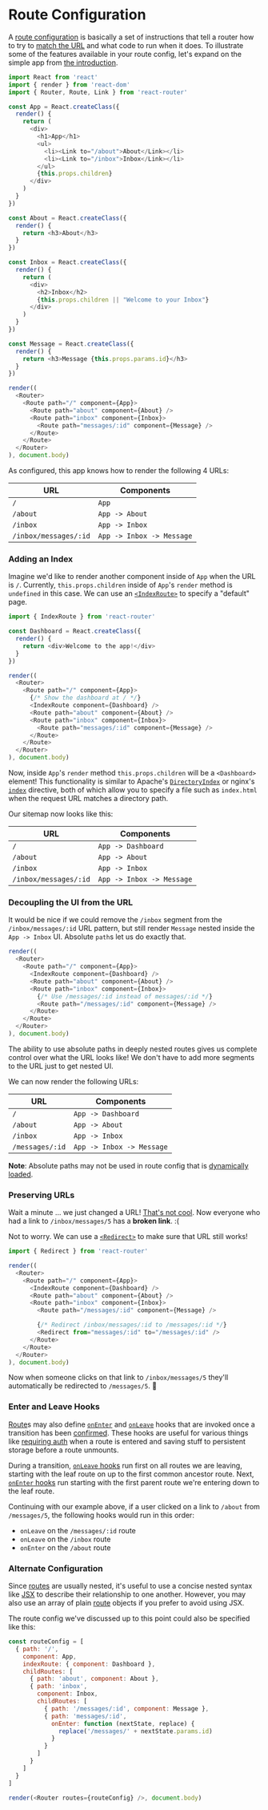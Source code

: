 # Route Configuration

A [route configuration](/docs/Glossary.md#routeconfig) is basically a set of instructions that tell a router how to try to [match the URL](RouteMatching.md) and what code to run when it does. To illustrate some of the features available in your route config, let's expand on the simple app from [the introduction](/docs/Introduction.md#adding-more-ui).

```js
import React from 'react'
import { render } from 'react-dom'
import { Router, Route, Link } from 'react-router'

const App = React.createClass({
  render() {
    return (
      <div>
        <h1>App</h1>
        <ul>
          <li><Link to="/about">About</Link></li>
          <li><Link to="/inbox">Inbox</Link></li>
        </ul>
        {this.props.children}
      </div>
    )
  }
})

const About = React.createClass({
  render() {
    return <h3>About</h3>
  }
})

const Inbox = React.createClass({
  render() {
    return (
      <div>
        <h2>Inbox</h2>
        {this.props.children || "Welcome to your Inbox"}
      </div>
    )
  }
})

const Message = React.createClass({
  render() {
    return <h3>Message {this.props.params.id}</h3>
  }
})

render((
  <Router>
    <Route path="/" component={App}>
      <Route path="about" component={About} />
      <Route path="inbox" component={Inbox}>
        <Route path="messages/:id" component={Message} />
      </Route>
    </Route>
  </Router>
), document.body)
```

As configured, this app knows how to render the following 4 URLs:

URL                     | Components
------------------------|-----------
`/`                     | `App`
`/about`                | `App -> About`
`/inbox`                | `App -> Inbox`
`/inbox/messages/:id`   | `App -> Inbox -> Message`

### Adding an Index

Imagine we'd like to render another component inside of `App` when the URL is `/`. Currently, `this.props.children` inside of `App`'s `render` method is `undefined` in this case. We can use an [`<IndexRoute>`](/docs/API.md#indexroute) to specify a "default" page.

```js
import { IndexRoute } from 'react-router'

const Dashboard = React.createClass({
  render() {
    return <div>Welcome to the app!</div>
  }
})

render((
  <Router>
    <Route path="/" component={App}>
      {/* Show the dashboard at / */}
      <IndexRoute component={Dashboard} />
      <Route path="about" component={About} />
      <Route path="inbox" component={Inbox}>
        <Route path="messages/:id" component={Message} />
      </Route>
    </Route>
  </Router>
), document.body)
```

Now, inside `App`'s `render` method `this.props.children` will be a `<Dashboard>` element! This functionality is similar to Apache's [`DirectoryIndex`](http://httpd.apache.org/docs/2.4/mod/mod_dir.html#directoryindex) or nginx's [`index`](http://nginx.org/en/docs/http/ngx_http_index_module.html#index) directive, both of which allow you to specify a file such as `index.html` when the request URL matches a directory path.

Our sitemap now looks like this:

URL                     | Components
------------------------|-----------
`/`                     | `App -> Dashboard`
`/about`                | `App -> About`
`/inbox`                | `App -> Inbox`
`/inbox/messages/:id`   | `App -> Inbox -> Message`

### Decoupling the UI from the URL

It would be nice if we could remove the `/inbox` segment from the `/inbox/messages/:id` URL pattern, but still render `Message` nested inside the `App -> Inbox` UI. Absolute `path`s let us do exactly that.

```js
render((
  <Router>
    <Route path="/" component={App}>
      <IndexRoute component={Dashboard} />
      <Route path="about" component={About} />
      <Route path="inbox" component={Inbox}>
        {/* Use /messages/:id instead of messages/:id */}
        <Route path="/messages/:id" component={Message} />
      </Route>
    </Route>
  </Router>
), document.body)
```

The ability to use absolute paths in deeply nested routes gives us complete control over what the URL looks like! We don't have to add more segments to the URL just to get nested UI.

We can now render the following URLs:

URL                     | Components
------------------------|-----------
`/`                     | `App -> Dashboard`
`/about`                | `App -> About`
`/inbox`                | `App -> Inbox`
`/messages/:id`         | `App -> Inbox -> Message`

**Note**: Absolute paths may not be used in route config that is [dynamically loaded](/docs/guides/DynamicRouting.md).

### Preserving URLs

Wait a minute ... we just changed a URL! [That's not cool](http://www.w3.org/Provider/Style/URI.html). Now everyone who had a link to `/inbox/messages/5` has a **broken link**. :(

Not to worry. We can use a [`<Redirect>`](/docs/API.md#redirect) to make sure that URL still works!

```js
import { Redirect } from 'react-router'

render((
  <Router>
    <Route path="/" component={App}>
      <IndexRoute component={Dashboard} />
      <Route path="about" component={About} />
      <Route path="inbox" component={Inbox}>
        <Route path="/messages/:id" component={Message} />

        {/* Redirect /inbox/messages/:id to /messages/:id */}
        <Redirect from="messages/:id" to="/messages/:id" />
      </Route>
    </Route>
  </Router>
), document.body)
```

Now when someone clicks on that link to `/inbox/messages/5` they'll automatically be redirected to `/messages/5`. :raised_hands:

### Enter and Leave Hooks

[Route](/docs/Glossary.md#route)s may also define [`onEnter`](/docs/Glossary.md#enterhook) and [`onLeave`](/docs/Glossary.md#leavehook) hooks that are invoked once a transition has been [confirmed](/docs/guides/ConfirmingNavigation.md). These hooks are useful for various things like [requiring auth](https://github.com/reactjs/react-router/tree/master/examples/auth-flow) when a route is entered and saving stuff to persistent storage before a route unmounts.

During a transition, [`onLeave` hooks](/docs/Glossary.md#leavehook) run first on all routes we are leaving, starting with the leaf route on up to the first common ancestor route. Next, [`onEnter` hooks](/docs/Glossary.md#enterhook) run starting with the first parent route we're entering down to the leaf route.

Continuing with our example above, if a user clicked on a link to `/about` from `/messages/5`, the following hooks would run in this order:

  - `onLeave` on the `/messages/:id` route
  - `onLeave` on the `/inbox` route
  - `onEnter` on the `/about` route

### Alternate Configuration

Since [routes](/docs/Glossary.md#route) are usually nested, it's useful to use a concise nested syntax like [JSX](https://facebook.github.io/jsx/) to describe their relationship to one another. However, you may also use an array of plain [route](/docs/Glossary.md#route) objects if you prefer to avoid using JSX.

The route config we've discussed up to this point could also be specified like this:

```js
const routeConfig = [
  { path: '/',
    component: App,
    indexRoute: { component: Dashboard },
    childRoutes: [
      { path: 'about', component: About },
      { path: 'inbox',
        component: Inbox,
        childRoutes: [
          { path: '/messages/:id', component: Message },
          { path: 'messages/:id',
            onEnter: function (nextState, replace) {
              replace('/messages/' + nextState.params.id)
            }
          }
        ]
      }
    ]
  }
]

render(<Router routes={routeConfig} />, document.body)
```
